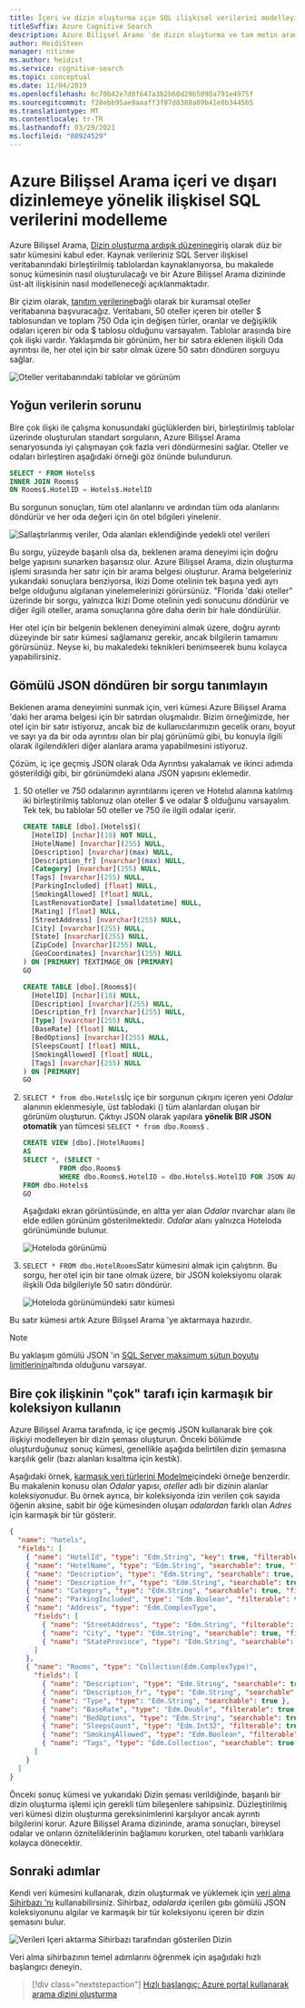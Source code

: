 ```yaml
---
title: İçeri ve dizin oluşturma için SQL ilişkisel verilerini modelleyin
titleSuffix: Azure Cognitive Search
description: Azure Bilişsel Arama 'de dizin oluşturma ve tam metin araması için ilişkisel verileri, sabit bir sonuç kümesine nasıl modelleyeceğinizi öğrenin.
author: HeidiSteen
manager: nitinme
ms.author: heidist
ms.service: cognitive-search
ms.topic: conceptual
ms.date: 11/04/2019
ms.openlocfilehash: 6c70b42e7d0f647a3b2b60d29b5098a791e4975f
ms.sourcegitcommit: f28ebb95ae9aaaff3f87d8388a09b41e0b3445b5
ms.translationtype: MT
ms.contentlocale: tr-TR
ms.lasthandoff: 03/29/2021
ms.locfileid: "88924529"
---
```

# <a name="how-to-model-relational-sql-data-for-import-and-indexing-in-azure-cognitive-search"></a>Azure Bilişsel Arama içeri ve dışarı dizinlemeye yönelik ilişkisel SQL verilerini modelleme

Azure Bilişsel Arama, [Dizin oluşturma ardışık düzenine](search-what-is-an-index.md)giriş olarak düz bir satır kümesini kabul eder. Kaynak verileriniz SQL Server ilişkisel veritabanındaki birleştirilmiş tablolardan kaynaklanıyorsa, bu makalede sonuç kümesinin nasıl oluşturulacağı ve bir Azure Bilişsel Arama dizininde üst-alt ilişkisinin nasıl modelleneceği açıklanmaktadır.

Bir çizim olarak, [tanıtım verilerine](https://github.com/Azure-Samples/azure-search-sample-data/tree/master/hotels)bağlı olarak bir kuramsal oteller veritabanına başvuracağız. Veritabanı, 50 oteller içeren bir oteller $ tablosundan ve toplam 750 Oda için değişen türler, oranlar ve değişiklik odaları içeren bir oda $ tablosu olduğunu varsayalım. Tablolar arasında bire çok ilişki vardır. Yaklaşımda bir görünüm, her bir satıra eklenen ilişkili Oda ayrıntısı ile, her otel için bir satır olmak üzere 50 satırı döndüren sorguyu sağlar.

   ![Oteller veritabanındaki tablolar ve görünüm](media/index-sql-relational-data/hotels-database-tables-view.png "Oteller veritabanındaki tablolar ve görünüm")


## <a name="the-problem-of-denormalized-data"></a>Yoğun verilerin sorunu

Bire çok ilişki ile çalışma konusundaki güçlüklerden biri, birleştirilmiş tablolar üzerinde oluşturulan standart sorguların, Azure Bilişsel Arama senaryosunda iyi çalışmayan çok fazla veri döndürmesini sağlar. Oteller ve odaları birleştiren aşağıdaki örneği göz önünde bulundurun.

```sql
SELECT * FROM Hotels$
INNER JOIN Rooms$
ON Rooms$.HotelID = Hotels$.HotelID
```
Bu sorgunun sonuçları, tüm otel alanlarını ve ardından tüm oda alanlarını döndürür ve her oda değeri için ön otel bilgileri yinelenir.

   ![Sallaştırlanmış veriler, Oda alanları eklendiğinde yedekli otel verileri](media/index-sql-relational-data/denormalize-data-query.png "Sallaştırlanmış veriler, Oda alanları eklendiğinde yedekli otel verileri")


Bu sorgu, yüzeyde başarılı olsa da, beklenen arama deneyimi için doğru belge yapısını sunarken başarısız olur. Azure Bilişsel Arama, dizin oluşturma işlemi sırasında her satır için bir arama belgesi oluşturur. Arama belgeleriniz yukarıdaki sonuçlara benziyorsa, Ikizi Dome otelinin tek başına yedi ayrı belge olduğunu algılanan yinelemelerinizi görürsünüz. "Florida 'daki oteller" üzerinde bir sorgu, yalnızca Ikizi Dome otelinin yedi sonucunu döndürür ve diğer ilgili oteller, arama sonuçlarına göre daha derin bir hale döndürülür.

Her otel için bir belgenin beklenen deneyimini almak üzere, doğru ayrıntı düzeyinde bir satır kümesi sağlamanız gerekir, ancak bilgilerin tamamını görürsünüz. Neyse ki, bu makaledeki teknikleri benimseerek bunu kolayca yapabilirsiniz.

## <a name="define-a-query-that-returns-embedded-json"></a>Gömülü JSON döndüren bir sorgu tanımlayın

Beklenen arama deneyimini sunmak için, veri kümesi Azure Bilişsel Arama 'daki her arama belgesi için bir satırdan oluşmalıdır. Bizim örneğimizde, her otel için bir satır istiyoruz, ancak biz de kullanıcılarımızın gecelik oranı, boyut ve sayı ya da bir oda ayrıntısı olan bir plaj görünümü gibi, bu konuyla ilgili olarak ilgilendikleri diğer alanlara arama yapabilmesini istiyoruz.

Çözüm, iç içe geçmiş JSON olarak Oda Ayrıntısı yakalamak ve ikinci adımda gösterildiği gibi, bir görünümdeki alana JSON yapısını eklemedir. 

1. 50 oteller ve 750 odalarının ayrıntılarını içeren ve Hotelıd alanına katılmış iki birleştirilmiş tablonuz olan oteller $ ve odalar $ olduğunu varsayalım. Tek tek, bu tablolar 50 oteller ve 750 ile ilgili odalar içerir.

    ```sql
    CREATE TABLE [dbo].[Hotels$](
      [HotelID] [nchar](10) NOT NULL,
      [HotelName] [nvarchar](255) NULL,
      [Description] [nvarchar](max) NULL,
      [Description_fr] [nvarchar](max) NULL,
      [Category] [nvarchar](255) NULL,
      [Tags] [nvarchar](255) NULL,
      [ParkingIncluded] [float] NULL,
      [SmokingAllowed] [float] NULL,
      [LastRenovationDate] [smalldatetime] NULL,
      [Rating] [float] NULL,
      [StreetAddress] [nvarchar](255) NULL,
      [City] [nvarchar](255) NULL,
      [State] [nvarchar](255) NULL,
      [ZipCode] [nvarchar](255) NULL,
      [GeoCoordinates] [nvarchar](255) NULL
    ) ON [PRIMARY] TEXTIMAGE_ON [PRIMARY]
    GO

    CREATE TABLE [dbo].[Rooms$](
      [HotelID] [nchar](10) NULL,
      [Description] [nvarchar](255) NULL,
      [Description_fr] [nvarchar](255) NULL,
      [Type] [nvarchar](255) NULL,
      [BaseRate] [float] NULL,
      [BedOptions] [nvarchar](255) NULL,
      [SleepsCount] [float] NULL,
      [SmokingAllowed] [float] NULL,
      [Tags] [nvarchar](255) NULL
    ) ON [PRIMARY]
    GO
    ```

2. `SELECT * from dbo.Hotels$`İç içe bir sorgunun çıkışını içeren yeni *Odalar* alanının eklenmesiyle, üst tablodaki () tüm alanlardan oluşan bir görünüm oluşturun. Çıktıyı JSON olarak yapılara **yönelik BIR JSON otomatik** yan tümcesi `SELECT * from dbo.Rooms$` . 

     ```sql
   CREATE VIEW [dbo].[HotelRooms]
   AS
   SELECT *, (SELECT *
              FROM dbo.Rooms$
              WHERE dbo.Rooms$.HotelID = dbo.Hotels$.HotelID FOR JSON AUTO) AS Rooms
   FROM dbo.Hotels$
   GO
   ```

   Aşağıdaki ekran görüntüsünde, en altta yer alan *Odalar* nvarchar alanı ile elde edilen görünüm gösterilmektedir. *Odalar* alanı yalnızca Hoteloda görünümünde bulunur.

   ![Hoteloda görünümü](media/index-sql-relational-data/hotelsrooms-view.png "HoteRooms görünümü")

1. `SELECT * FROM dbo.HotelRooms`Satır kümesini almak için çalıştırın. Bu sorgu, her otel için bir tane olmak üzere, bir JSON koleksiyonu olarak ilişkili Oda bilgileriyle 50 satırı döndürür. 

   ![Hoteloda görünümündeki satır kümesi](media/index-sql-relational-data/hotelrooms-rowset.png "Hoteloda görünümündeki satır kümesi")

Bu satır kümesi artık Azure Bilişsel Arama 'ye aktarmaya hazırdır.

> [!NOTE]
> Bu yaklaşım gömülü JSON 'ın [SQL Server maksimum sütun boyutu limitlerinin](/sql/sql-server/maximum-capacity-specifications-for-sql-server)altında olduğunu varsayar. 

 ## <a name="use-a-complex-collection-for-the-many-side-of-a-one-to-many-relationship"></a>Bire çok ilişkinin "çok" tarafı için karmaşık bir koleksiyon kullanın

Azure Bilişsel Arama tarafında, iç içe geçmiş JSON kullanarak bire çok ilişkiyi modelleyen bir dizin şeması oluşturun. Önceki bölümde oluşturduğunuz sonuç kümesi, genellikle aşağıda belirtilen dizin şemasına karşılık gelir (bazı alanları kısaltma için kestik).

Aşağıdaki örnek, [karmaşık veri türlerini Modelme](search-howto-complex-data-types.md#creating-complex-fields)içindeki örneğe benzerdir. Bu makalenin konusu olan *Odalar* yapısı, *oteller* adlı bir dizinin alanlar koleksiyonudur. Bu örnek ayrıca, bir koleksiyonda izin verilen çok sayıda öğenin aksine, sabit bir öğe kümesinden oluşan *odalardan* farklı olan *Adres* için karmaşık bir tür gösterir.

```json
{
  "name": "hotels",
  "fields": [
    { "name": "HotelId", "type": "Edm.String", "key": true, "filterable": true },
    { "name": "HotelName", "type": "Edm.String", "searchable": true, "filterable": false },
    { "name": "Description", "type": "Edm.String", "searchable": true, "analyzer": "en.lucene" },
    { "name": "Description_fr", "type": "Edm.String", "searchable": true, "analyzer": "fr.lucene" },
    { "name": "Category", "type": "Edm.String", "searchable": true, "filterable": false },
    { "name": "ParkingIncluded", "type": "Edm.Boolean", "filterable": true, "facetable": true },
    { "name": "Address", "type": "Edm.ComplexType",
      "fields": [
        { "name": "StreetAddress", "type": "Edm.String", "filterable": false, "sortable": false, "facetable": false, "searchable": true },
        { "name": "City", "type": "Edm.String", "searchable": true, "filterable": true, "sortable": true, "facetable": true },
        { "name": "StateProvince", "type": "Edm.String", "searchable": true, "filterable": true, "sortable": true, "facetable": true }
      ]
    },
    { "name": "Rooms", "type": "Collection(Edm.ComplexType)",
      "fields": [
        { "name": "Description", "type": "Edm.String", "searchable": true, "analyzer": "en.lucene" },
        { "name": "Description_fr", "type": "Edm.String", "searchable": true, "analyzer": "fr.lucene" },
        { "name": "Type", "type": "Edm.String", "searchable": true },
        { "name": "BaseRate", "type": "Edm.Double", "filterable": true, "facetable": true },
        { "name": "BedOptions", "type": "Edm.String", "searchable": true, "filterable": true, "facetable": true },
        { "name": "SleepsCount", "type": "Edm.Int32", "filterable": true, "facetable": true },
        { "name": "SmokingAllowed", "type": "Edm.Boolean", "filterable": true, "facetable": true },
        { "name": "Tags", "type": "Edm.Collection", "searchable": true }
      ]
    }
  ]
}
```

Önceki sonuç kümesi ve yukarıdaki Dizin şeması verildiğinde, başarılı bir dizin oluşturma işlemi için gerekli tüm bileşenlere sahipsiniz. Düzleştirilmiş veri kümesi dizin oluşturma gereksinimlerini karşılıyor ancak ayrıntı bilgilerini korur. Azure Bilişsel Arama dizininde, arama sonuçları, bireysel odalar ve onların özniteliklerinin bağlamını korurken, otel tabanlı varlıklara kolayca dönecektir.

## <a name="next-steps"></a>Sonraki adımlar

Kendi veri kümesini kullanarak, dizin oluşturmak ve yüklemek için [veri alma Sihirbazı 'nı](search-import-data-portal.md) kullanabilirsiniz. Sihirbaz, *odalarda* içerilen gıbı gömülü JSON koleksiyonunu algılar ve karmaşık bir tür koleksiyonu içeren bir dizin şemasını bulur. 

  ![Verileri Içeri aktarma Sihirbazı tarafından gösterilen Dizin](media/index-sql-relational-data/search-index-rooms-complex-collection.png "Verileri Içeri aktarma Sihirbazı tarafından gösterilen Dizin")

Veri alma sihirbazının temel adımlarını öğrenmek için aşağıdaki hızlı başlangıcı deneyin.

> [!div class="nextstepaction"]
> [Hızlı başlangıç: Azure portal kullanarak arama dizini oluşturma](search-get-started-portal.md)